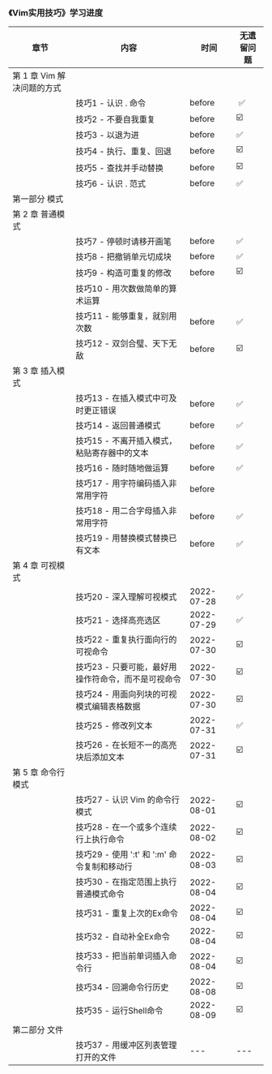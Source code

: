 ### 《Vim实用技巧》学习进度

| 章节                | 内容                             | 时间          | 无遗留问题 |
|-------------------|--------------------------------|-------------|-------|
| 第 1 章 Vim 解决问题的方式 |                                |             |       |
|                   | 技巧1 - 认识 . 命令                  | before      | ️ ✅   |
|                   | 技巧2 - 不要自我重复                   | before      | ☑️    |
|                   | 技巧3 - 以退为进                     | before      | ✅     |
|                   | 技巧4 - 执行、重复、回退                 | before      | ☑️    |
|                   | 技巧5 - 查找并手动替换                  | before      | ☑️    |
|                   | 技巧6 - 认识 . 范式                  | before      | ✅     |
| 第一部分 模式           |                                |             |       |
| 第 2 章 普通模式        |                                |             |       |
|                   | 技巧7 - 停顿时请移开画笔                 | before      | ✅     |
|                   | 技巧8 - 把撤销单元切成块                 | before      | ✅     |
|                   | 技巧9 - 构造可重复的修改                 | before      | ☑️    |
|                   | 技巧10 - 用次数做简单的算术运算             |             |       |
|                   | 技巧11 - 能够重复，就别用次数              | before      | ✅️    |
|                   | 技巧12 - 双剑合璧、天下无敌               | before      | ☑️    |
| 第 3 章 插入模式        |                                |             |       |
|                   | 技巧13 - 在插入模式中可及时更正错误           | before      | ✅     |
|                   | 技巧14 - 返回普通模式                  | before      | ✅     |
|                   | 技巧15 - 不离开插入模式，粘贴寄存器中的文本       | before      | ✅     |
|                   | 技巧16 - 随时随地做运算                 | before      | ✅     |
|                   | 技巧17 - 用字符编码插入非常用字符            | before      |       |
|                   | 技巧18 - 用二合字母插入非常用字符            | before      | ✅     |
|                   | 技巧19 - 用替换模式替换已有文本             | before      | ✅     |
| 第 4 章 可视模式        |                                |             |       |
|                   | 技巧20 - 深入理解可视模式                | 2022-07-28  | ✅     |
|                   | 技巧21 - 选择高亮选区                  | 2022-07-29  | ✅     |
|                   | 技巧22 - 重复执行面向行的可视命令            | 2022-07-30  | ☑️    |
|                   | 技巧23 - 只要可能，最好用操作符命令，而不是可视命令   | 2022-07-30  | ☑️    |
|                   | 技巧24 - 用面向列块的可视模式编辑表格数据        | 2022-07-30  | ☑️    |
|                   | 技巧25 - 修改列文本                   | 2022-07-31  | ✅️    |
|                   | 技巧26 - 在长短不一的高亮块后添加文本          | 2022-07-31  | ☑️    |
| 第 5 章 命令行模式       |                                |             | ️     |
|                   | 技巧27 - 认识 Vim 的命令行模式           | 2022-08-01  | ☑️    |
|                   | 技巧28 - 在一个或多个连续行上执行命令          | 2022-08-02  | ☑️    |
|                   | 技巧29 - 使用 ':t' 和 ':m' 命令复制和移动行 | 2022-08-03  | ☑️    |
|                   | 技巧30 - 在指定范围上执行普通模式命令          | 2022-08-04  | ☑️    |
|                   | 技巧31 - 重复上次的Ex命令               | 2022-08-04  | ☑️    |
|                   | 技巧32 - 自动补全Ex命令                | 2022-08-04  | ☑️    |
|                   | 技巧33 - 把当前单词插入命令行              | 2022-08-04  | ☑️    |
|                   | 技巧34 - 回溯命令行历史                 | 2022-08-08  | ☑️    |
|                   | 技巧35 - 运行Shell命令               | 2022-08-09  | ☑️    |
| 第二部分 文件           |                                |             |       |
|                   | 技巧37 - 用缓冲区列表管理打开的文件           | ---         | ---    |


